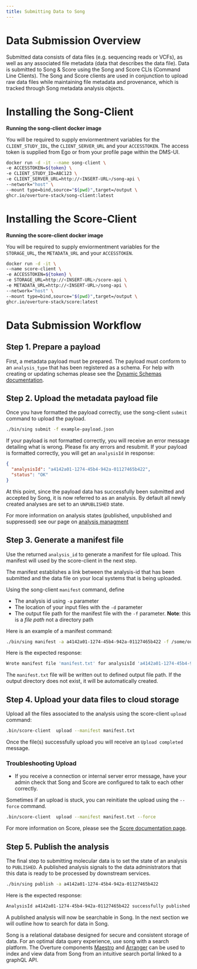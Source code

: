 ```yaml
---
title: Submitting Data to Song
---
```


# Data Submission Overview

Submitted data consists of data files (e.g. sequencing reads or VCFs), as well as any associated file metadata (data that describes the data file). Data is submitted to Song & Score using the Song and Score CLIs (Command Line Clients). The Song and Score clients are used in conjunction to upload raw data files while maintaining file metadata and provenance, which is tracked through Song metadata analysis objects. 

# Installing the Song-Client

**Running the song-client docker image** 

You will be required to supply enviormentment variables for the `CLIENT_STUDY_IDL`, the `CLIENT_SERVER_URL` and your `ACCESSTOKEN`. The access token is supplied from Ego or from your profile page within the DMS-UI.

```bash
docker run -d -it --name song-client \
-e ACCESSTOKEN=${token} \
-e CLIENT_STUDY_ID=ABC123 \
-e CLIENT_SERVER_URL=http://<INSERT-URL>/song-api \
--network="host" \
--mount type=bind,source="$(pwd)",target=/output \
ghcr.io/overture-stack/song-client:latest
```


# Installing the Score-Client

**Running the score-client docker image** 

You will be required to supply enviormentment variables for the `STORAGE_URL`, the `METADATA_URL` and your `ACCESSTOKEN`.

```bash
docker run -d -it \
--name score-client \
-e ACCESSTOKEN=${token} \
-e STORAGE_URL=http://<INSERT-URL>/score-api \
-e METADATA_URL=http://<INSERT-URL>/song-api \
--network="host" \
--mount type=bind,source="$(pwd)",target=/output \
ghcr.io/overture-stack/score:latest
```

# Data Submission Workflow 

## Step 1. Prepare a payload

First, a metadata payload must be prepared. The payload must conform to an `analysis_type` that has been registered as a schema.  For help with creating or updating schemas please see the [Dynamic Schemas documentation](/documentation/song/user-guide/schema).
 
## Step 2. Upload the metadata payload file

Once you have formatted the payload correctly, use the song-client `submit` command to upload the payload.

```bash 
./bin/sing submit -f example-payload.json
```

If your payload is not formatted correctly, you will receive an error message detailing what is wrong. Please fix any errors and resubmit. If your payload is formatted correctly, you will get an `analysisId` in response:

```json
{
  "analysisId": "a4142a01-1274-45b4-942a-01127465b422",
  "status": "OK"
}
```

At this point, since the payload data has successfully been submitted and accepted by Song, it is now referred to as an analysis. By default all newly created analyses are set to an `UNPUBLISHED` state.

<Warning>For more information on analysis states (published, unpublished and suppressed) see our page on [analysis managment](/documentation/song/admin/analysismanagement/)</Warning>

## Step 3. Generate a manifest file

Use the returned `analysis_id` to generate a manifest for file upload. This manifest will used by the score-client in the next step. 

The manifest establishes a link between the analysis-id that has been submitted and the data file on your local systems that is being uploaded. 

Using the song-client `manifest` command, define

- The analysis id using `-a` parameter
- The location of your input files with the `-d` parameter
- The output file path for the manifest file with the `-f` parameter. **Note**: this is a *file path* not a directory path

Here is an example of a manifest command:

```bash
./bin/sing manifest -a a4142a01-1274-45b4-942a-01127465b422 -f /some/output/dir/manifest.txt  -d /submitting/file/directory
```

Here is the expected response:

```bash
Wrote manifest file 'manifest.txt' for analysisId 'a4142a01-1274-45b4-942a-01127465b422'
```

The `manifest.txt` file will be written out to defined output file path. If the output directory does not exist, it will be automatically created.

## Step 4. Upload your data files to cloud storage

Upload all the files associated to the analysis using the score-client `upload` command:

```bash
.bin/score-client  upload --manifest manifest.txt
```

Once the file(s) successfully upload you will receive an `Upload completed` message.

### Troubleshooting Upload 

- If you receive a connection or internal server error message, have your admin check that Song and Score are configured to talk to each other correctly. 

Sometimes if an upload is stuck, you can reinitiate the upload using the `--force` command. 

```bash
.bin/score-client  upload --manifest manifest.txt --force 
```
For more information on Score, please see the [Score documentation page](/documentation/score).

## Step 5. Publish the analysis

The final step to submitting molecular data is to set the state of an analysis to `PUBLISHED`. A published analysis signals to the data administrators that this data is ready to be processed by downstream services.

```bash
./bin/sing publish -a a4142a01-1274-45b4-942a-01127465b422
```

Here is the expected response:

```bash
AnalysisId a4142a01-1274-45b4-942a-01127465b422 successfully published
```

A published analysis will now be searchable in Song. In the next section we will outline how to search for data in Song.

<Note title="Integration Tips">Song is a relational database designed for secure and consistent storage of data.  For an optimal data query experience, use song with a search platform.  The Overture components [Maestro](/documentation/maestro) and [Arranger](/documentation/arranger) can be used to index and view data from Song from an intuitive search portal linked to a graphQL API.</Note>
